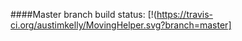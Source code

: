 ####Master branch build status: 
[!(https://travis-ci.org/austimkelly/MovingHelper.svg?branch=master]
